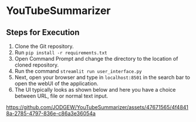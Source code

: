 # YouTubeSummarizer

## Steps for Execution

1. Clone the Git repository.
2. Run `pip install -r requirements.txt`
3. Open Command Prompt and change the directory to the location of cloned repository.
4. Run the command `streamlit run user_interface.py`
5. Next, open your browser and type in `localhost:8501` in the search bar to open the webUI of the application.
6. The UI typically looks as shown below and here you have a choice between URL, file or normal text input.

https://github.com/JODGEW/YouTubeSummarizer/assets/47671565/4f48418a-2785-4797-836e-c86a3e36054a
